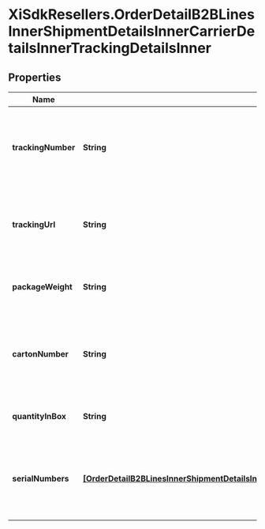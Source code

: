 # XiSdkResellers.OrderDetailB2BLinesInnerShipmentDetailsInnerCarrierDetailsInnerTrackingDetailsInner

## Properties

Name | Type | Description | Notes
------------ | ------------- | ------------- | -------------
**trackingNumber** | **String** | The tracking number for the shipment containing the line item. | [optional] 
**trackingUrl** | **String** | The tracking URL for the shipment containing the line item. | [optional] 
**packageWeight** | **String** | The weight of the package for the line item. | [optional] 
**cartonNumber** | **String** | The shipment carton number that contains the line item. | [optional] 
**quantityInBox** | **String** | The quantity of line items in the box. | [optional] 
**serialNumbers** | [**[OrderDetailB2BLinesInnerShipmentDetailsInnerCarrierDetailsInnerTrackingDetailsInnerSerialNumbersInner]**](OrderDetailB2BLinesInnerShipmentDetailsInnerCarrierDetailsInnerTrackingDetailsInnerSerialNumbersInner.md) | A list of serial numbers of the line items contained in the shipment. | [optional] 


